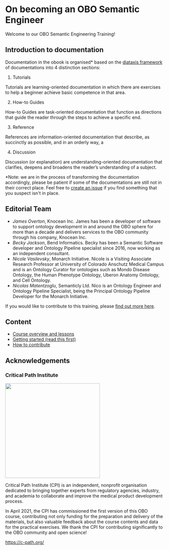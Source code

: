 # On becoming an OBO Semantic Engineer

Welcome to our OBO Semantic Engineering Training!

## Introduction to documentation 

Documentation in the obook is organised* based on the [diataxis framework](https://diataxis.fr/) of documentations into 4 distinction sections: 

1. Tutorials

Tutorials are learning-oriented documentation in which there are exercises to help a beginner achieve basic competence in that area. 

2. How-to Guides

How-to Guides are task-oriented documentation that function as directions that guide the reader through the steps to achieve a specific end.

3. Reference

References are information-oriented documentation that describe, as succinctly as possible, and in an orderly way, a 

4. Discussion

Discussion (or explanation) are understanding-oriented documentation that clarifies, deepens and broadens the reader’s understanding of a subject.

*Note: we are in the process of transforming the documentation accordingly, please be patient if some of the documentations are still not in their correct place. Feel free to [create an issue](https://github.com/OBOAcademy/obook/issues) if you find something that you suspect isn't in place.

## Editorial Team

- *James Overton*, Knocean Inc. James has been a developer of software to support ontology development in and around the OBO sphere for more than a decade and delivers services to the OBO community through his company, Knocean Inc.
- *Becky Jackson*, Bend Informatics. Becky has been a Semantic Software developer and Ontology Pipeline specialist since 2016, now working as an independent consultant. 
- *Nicole Vasilevsky*, Monarch Initiative. Nicole is a Visiting Associate Research Professor at University of Colorado Anschutz Medical Campus and is an Ontology Curator for ontologies such as Mondo Disease Ontology, the Human Phenotype Ontology, Uberon Anatomy Ontology, and Cell Ontology.
- *Nicolas Matentzoglu*, Semanticly Ltd. Nico is an Ontology Engineer and Ontology Pipeline Specialist, being the Principal Ontology Pipeline Developer for the Monarch Initiative.

If you would like to contribute to this training, please [find out more here](contributing.md).

## Content
- [Course overview and lessons](overview.md)
- [Getting started (read this first)](getting_started.md)
- [How to contribute](contributing.md)

## Acknowledgements

### Critical Path Institute
<img src="https://user-images.githubusercontent.com/7070631/122019745-049ee500-cdbc-11eb-9ed0-3ac3ca717d9b.png" data-canonical-src="https://user-images.githubusercontent.com/7070631/122019745-049ee500-cdbc-11eb-9ed0-3ac3ca717d9b.png" width="300" />

Critical Path Institute (CPI) is an independent, nonprofit organisation dedicated to bringing together experts from regulatory agencies, industry, and academia to collaborate and improve the medical product development process.

In April 2021, the CPI has commissioned the first version of this OBO course, contributing not only funding for the preparation and delivery of the materials, but also valuable feedback about the course contents and data for the practical exercises. We thank the CPI for contributing significantly to the OBO community and open science!

https://c-path.org/

